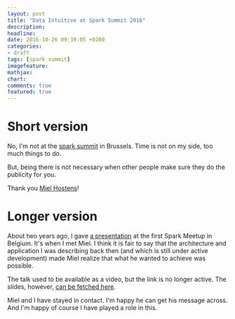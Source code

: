 ```yaml
---
layout: post
title: "Data Intuitive at Spark Summit 2016"
description: 
headline: 
date: 2016-10-26 09:39:05 +0200
categories:
- draft
tags: [spark summit]
imagefeature: 
mathjax: 
chart: 
comments: true
featured: true
---
```



# Short version

No, I'm not at the [spark summit](https://spark-summit.org/eu-2016) in Brussels. Time is not on my side, too much things to do.

But, being there is not necessary when other people make sure they do the publicity for you. 

Thank you [Miel Hostens](https://spark-summit.org/eu-2016/speakers/miel-hostens/)!


# Longer version

About two years ago, I gave [a presentation](http://www.meetup.com/Spark-Belgium/events/222632697/) at the first Spark Meetup in Belgium. It's when I met Miel. I think it is fair to say that the architecture and application I was describing back then (and which is still under active development) made Miel realize that what he wanted to achieve was possible.

The talk used to be available as a video, but the link is no longer active. The slides, however, [can be fetched here](http://www.slideshare.net/ToniVerbeiren/getting-data-analysis-to-the-user).

Miel and I have stayed in contact. I'm happy he can get his message across. And I'm happy of course I have played a role in this.
